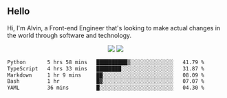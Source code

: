 ## Hello
Hi, I'm Alvin, a Front-end Engineer that's looking to make actual changes in the world through software and technology.

<p align="center">
  <img width="auto" src ="https://github-readme-stats.vercel.app/api?username=achen718&show_icons=true&count_private=true&theme=dracula&hide_border=true&hide=issues,contribs&bg_color=00000000">
  <img width="auto" src ="https://github-readme-stats.vercel.app/api/top-langs/?username=achen718&layout=compact&hide_border=true&theme=dracula&bg_color=00000000&langs_count=6&hide=jupyter%20notebook,tex,css,php&exclude_repo=Pacman-AI">

  <!--START_SECTION:waka-->

```txt
Python       5 hrs 58 mins   ██████████▒░░░░░░░░░░░░░░   41.79 %
TypeScript   4 hrs 33 mins   ████████░░░░░░░░░░░░░░░░░   31.87 %
Markdown     1 hr 9 mins     ██░░░░░░░░░░░░░░░░░░░░░░░   08.09 %
Bash         1 hr            █▓░░░░░░░░░░░░░░░░░░░░░░░   07.07 %
YAML         36 mins         █░░░░░░░░░░░░░░░░░░░░░░░░   04.30 %
```

<!--END_SECTION:waka-->
  <br>
  <br>
</p>

